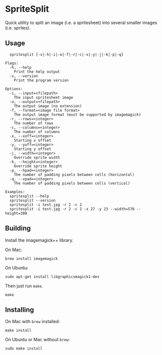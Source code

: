 # SpriteSplit

Quick utility to split an image (i.e. a spritesheet) into several smaller images (i.e. sprites).

## Usage
```
  spritesplit [-v|-h|-i|-o|-f|-r|-c|-x|-y|-j|-k|-p|-q]

Flags:
  -h, --help
    Print the help output
  -v, --version
    Print the program version

Options:
  -i, --input=<filepath>
    The input spritesheet image
  -o, --output=<filepath>
    The output image (no extension)
  -f, --format=<image file format>
    The output image format (must be supported by imagemagick)
  -r, --rows=<integer>
    The number of rows
  -c, --columns=<integer>
    The number of columns
  -x, --xoff=<integer>
    Starting x offset
  -y, --yoff=<integer>
    Starting y offset
  -j, --width=<integer>
    Override sprite width
  -k, --height=<integer>
    Override sprite height
  -p, --hpad=<integer>
    The number of padding pixels between cells (horizontal)
  -q, --vpad=<integer>
    The number of padding pixels between cells (vertical)

Examples:
  spritesplit --help
  spritesplit --version
  spritesplit -i test.jpg -r 2 -c 2
  spritesplit -i test.jpg -r 2 -c 2 -x 27 -y 23 --width=570 --height=380
```

## Building

Install the imagemagick++ library. 

On Mac:
```
brew install imagemagick
```

On Ubuntu:
```
sudo apt-get install libgraphicsmagick1-dev
```

Then just run ```make```.
```
make
```

## Installing

On Mac with ```brew``` installed:
```
make install
```

On Ubuntu or Mac without ```brew```:
```
sudo make install
```